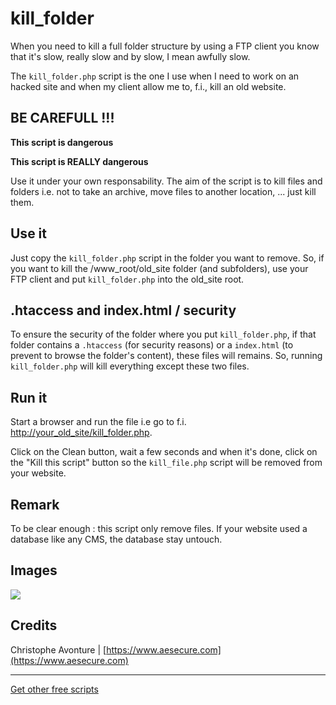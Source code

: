 # kill_folder

When you need to kill a full folder structure by using a FTP client you know that it's slow, really slow and by slow, I mean awfully slow.

The `kill_folder.php` script is the one I use when I need to work on an hacked site and when my client allow me to, f.i., kill an old website.

## BE CAREFULL !!!

**This script is dangerous**

**This script is REALLY dangerous**

Use it under your own responsability.  The aim of the script is to kill files and folders i.e. not to take an archive, move files to another location, ... just kill them.    

## Use it

Just copy the `kill_folder.php` script in the folder you want to remove.  So, if you want to kill the /www_root/old_site folder (and subfolders), use your FTP client and put `kill_folder.php` into the old_site root.

## .htaccess and index.html / security

To ensure the security of the folder where you put `kill_folder.php`, if that folder contains a `.htaccess` (for security reasons) or a `index.html` (to prevent to browse the folder's content), these files will remains.   So, running `kill_folder.php` will kill everything except these two files.

## Run it

Start a browser and run the file i.e go to f.i. [http://your_old_site/kill_folder.php](http://your_old_site/kill_folder.php).

Click on the Clean button, wait a few seconds and when it's done, click on the "Kill this script" button so the `kill_file.php` script will be removed from your website.

## Remark

To be clear enough : this script only remove files.  If your website used a database like any CMS, the database stay untouch.

## Images

<img src="https://github.com/cavo789/joomla_free/blob/master/src/kill_folder/result.png" />

## Credits

Christophe Avonture | [https://www.aesecure.com](https://www.aesecure.com)

-----

[Get other free scripts](https://github.com/cavo789/joomla_free)

